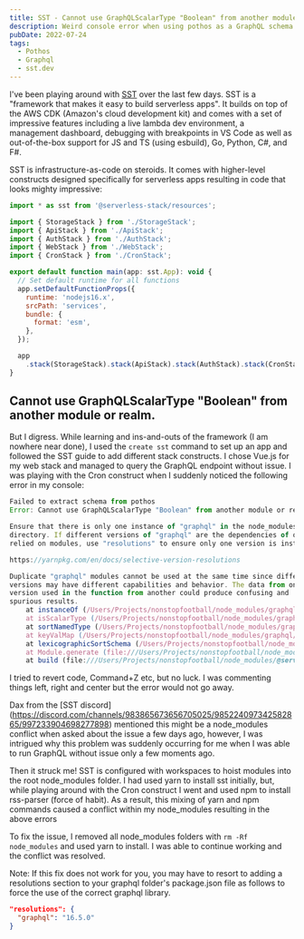 ```yaml
---
title: SST - Cannot use GraphQLScalarType "Boolean" from another module or realm
description: Weird console error when using pothos as a GraphQL schema builder for Typescript in SST
pubDate: 2022-07-24
tags:
  - Pothos
  - Graphql
  - sst.dev
---
```


I've been playing around with [SST](https://sst.dev) over the last few days. SST is a "framework that makes it easy to build serverless apps". It builds on top of the AWS CDK (Amazon's cloud development kit) and comes with a set of impressive features including a live lambda dev environment, a management dashboard, debugging with breakpoints in VS Code as well as out-of-the-box support for JS and TS (using esbuild), Go, Python, C#, and F#.

SST is infrastructure-as-code on steroids. It comes with higher-level constructs designed specifically for serverless apps resulting in code that looks mighty impressive:

```js
import * as sst from '@serverless-stack/resources';

import { StorageStack } from './StorageStack';
import { ApiStack } from './ApiStack';
import { AuthStack } from './AuthStack';
import { WebStack } from './WebStack';
import { CronStack } from './CronStack';

export default function main(app: sst.App): void {
  // Set default runtime for all functions
  app.setDefaultFunctionProps({
    runtime: 'nodejs16.x',
    srcPath: 'services',
    bundle: {
      format: 'esm',
    },
  });

  app
    .stack(StorageStack).stack(ApiStack).stack(AuthStack).stack(CronStack).stack(WebStack);
}
```

## Cannot use GraphQLScalarType "Boolean" from another module or realm.

But I digress. While learning and ins-and-outs of the framework (I am nowhere near done), I used the `create sst` command to set up an app and followed the SST guide to add different stack constructs. I chose Vue.js for my web stack and managed to query the GraphQL endpoint without issue. I was playing with the Cron construct when I suddenly noticed the following error in my console:

```js
Failed to extract schema from pothos
Error: Cannot use GraphQLScalarType "Boolean" from another module or realm.

Ensure that there is only one instance of "graphql" in the node_modules
directory. If different versions of "graphql" are the dependencies of other
relied on modules, use "resolutions" to ensure only one version is installed.

https://yarnpkg.com/en/docs/selective-version-resolutions

Duplicate "graphql" modules cannot be used at the same time since different
versions may have different capabilities and behavior. The data from one
version used in the function from another could produce confusing and
spurious results.
    at instanceOf (/Users/Projects/nonstopfootball/node_modules/graphql/jsutils/instanceOf.js:44:19)
    at isScalarType (/Users/Projects/nonstopfootball/node_modules/graphql/type/definition.js:117:37)
    at sortNamedType (/Users/Projects/nonstopfootball/node_modules/graphql/utilities/lexicographicSortSchema.js:99:36)
    at keyValMap (/Users/Projects/nonstopfootball/node_modules/graphql/jsutils/keyValMap.js:29:27)
    at lexicographicSortSchema (/Users/Projects/nonstopfootball/node_modules/graphql/utilities/lexicographicSortSchema.js:31:44)
    at Module.generate (file:///Users/Projects/nonstopfootball/node_modules/@serverless-stack/core/dist/pothos/generate.js:149:40)
    at build (file:///Users/Projects/nonstopfootball/node_modules/@serverless-stack/core/dist/cli/PothosBuilder.js:12:28)
```

I tried to revert code, Command+Z etc, but no luck. I was commenting things left, right and center but the error would not go away.

Dax from the [SST discord] (https://discord.com/channels/983865673656705025/985224097342582865/997233904698277898) mentioned this might be a node_modules conflict when asked about the issue a few days ago, however, I was intrigued why this problem was suddenly occurring for me when I was able to run GraphQL without issue only a few moments ago.

Then it struck me! SST is configured with workspaces to hoist modules into the root node_modules folder. I had used yarn to install sst initially, but, while playing around with the Cron construct I went and used npm to install rss-parser (force of habit). As a result, this mixing of yarn and npm commands caused a conflict within my node_modules resulting in the above errors

To fix the issue, I removed all node_modules folders with `rm -Rf node_modules` and used yarn to install. I was able to continue working and the conflict was resolved.

Note: If this fix does not work for you, you may have to resort to adding a resolutions section to your graphql folder's package.json file as follows to force the use of the correct graphql library.

```json
"resolutions": {
  "graphql": "16.5.0"
}
```
